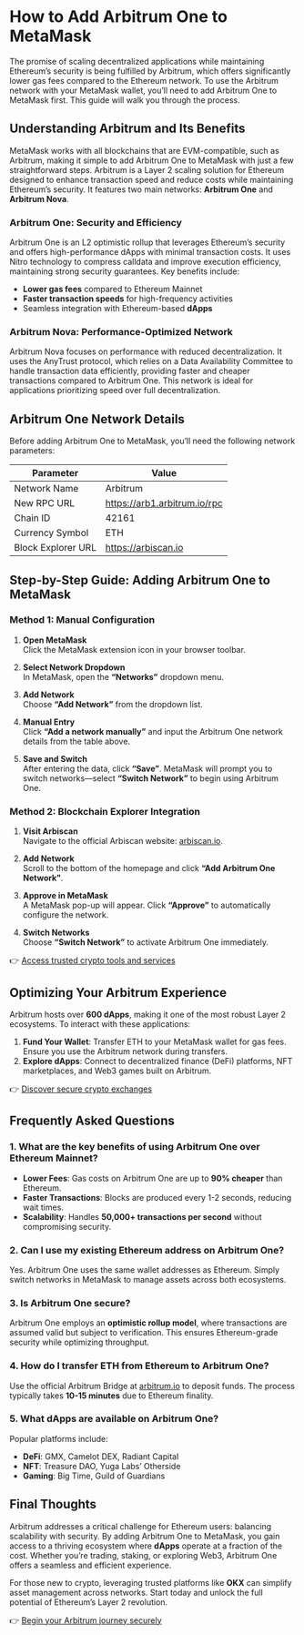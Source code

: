 # How to Add Arbitrum One to MetaMask

The promise of scaling decentralized applications while maintaining Ethereum’s security is being fulfilled by Arbitrum, which offers significantly lower gas fees compared to the Ethereum network. To use the Arbitrum network with your MetaMask wallet, you’ll need to add Arbitrum One to MetaMask first. This guide will walk you through the process.

## Understanding Arbitrum and Its Benefits

MetaMask works with all blockchains that are EVM-compatible, such as Arbitrum, making it simple to add Arbitrum One to MetaMask with just a few straightforward steps. Arbitrum is a Layer 2 scaling solution for Ethereum designed to enhance transaction speed and reduce costs while maintaining Ethereum’s security. It features two main networks: **Arbitrum One** and **Arbitrum Nova**.

### Arbitrum One: Security and Efficiency

Arbitrum One is an L2 optimistic rollup that leverages Ethereum’s security and offers high-performance dApps with minimal transaction costs. It uses Nitro technology to compress calldata and improve execution efficiency, maintaining strong security guarantees. Key benefits include:
- **Lower gas fees** compared to Ethereum Mainnet
- **Faster transaction speeds** for high-frequency activities
- Seamless integration with Ethereum-based **dApps**

### Arbitrum Nova: Performance-Optimized Network

Arbitrum Nova focuses on performance with reduced decentralization. It uses the AnyTrust protocol, which relies on a Data Availability Committee to handle transaction data efficiently, providing faster and cheaper transactions compared to Arbitrum One. This network is ideal for applications prioritizing speed over full decentralization.

## Arbitrum One Network Details

Before adding Arbitrum One to MetaMask, you’ll need the following network parameters:

| Parameter          | Value                          |
|---------------------|--------------------------------|
| Network Name        | Arbitrum                       |
| New RPC URL         | https://arb1.arbitrum.io/rpc   |
| Chain ID            | 42161                          |
| Currency Symbol     | ETH                            |
| Block Explorer URL  | https://arbiscan.io            |

## Step-by-Step Guide: Adding Arbitrum One to MetaMask

### Method 1: Manual Configuration

1. **Open MetaMask**  
   Click the MetaMask extension icon in your browser toolbar.

2. **Select Network Dropdown**  
   In MetaMask, open the **“Networks”** dropdown menu.

3. **Add Network**  
   Choose **“Add Network”** from the dropdown list.

4. **Manual Entry**  
   Click **“Add a network manually”** and input the Arbitrum One network details from the table above.

5. **Save and Switch**  
   After entering the data, click **“Save”**. MetaMask will prompt you to switch networks—select **“Switch Network”** to begin using Arbitrum One.

### Method 2: Blockchain Explorer Integration

1. **Visit Arbiscan**  
   Navigate to the official Arbiscan website: [arbiscan.io](https://arbiscan.io/).

2. **Add Network**  
   Scroll to the bottom of the homepage and click **“Add Arbitrum One Network”**.

3. **Approve in MetaMask**  
   A MetaMask pop-up will appear. Click **“Approve”** to automatically configure the network.

4. **Switch Networks**  
   Choose **“Switch Network”** to activate Arbitrum One immediately.

👉 [Access trusted crypto tools and services](https://bit.ly/okx-bonus)

## Optimizing Your Arbitrum Experience

Arbitrum hosts over **600 dApps**, making it one of the most robust Layer 2 ecosystems. To interact with these applications:
1. **Fund Your Wallet**: Transfer ETH to your MetaMask wallet for gas fees. Ensure you use the Arbitrum network during transfers.
2. **Explore dApps**: Connect to decentralized finance (DeFi) platforms, NFT marketplaces, and Web3 games built on Arbitrum.

👉 [Discover secure crypto exchanges](https://bit.ly/okx-bonus)

## Frequently Asked Questions

### 1. What are the key benefits of using Arbitrum One over Ethereum Mainnet?
- **Lower Fees**: Gas costs on Arbitrum One are up to **90% cheaper** than Ethereum.
- **Faster Transactions**: Blocks are produced every 1-2 seconds, reducing wait times.
- **Scalability**: Handles **50,000+ transactions per second** without compromising security.

### 2. Can I use my existing Ethereum address on Arbitrum One?
Yes. Arbitrum One uses the same wallet addresses as Ethereum. Simply switch networks in MetaMask to manage assets across both ecosystems.

### 3. Is Arbitrum One secure?
Arbitrum One employs an **optimistic rollup model**, where transactions are assumed valid but subject to verification. This ensures Ethereum-grade security while optimizing throughput.

### 4. How do I transfer ETH from Ethereum to Arbitrum One?
Use the official Arbitrum Bridge at [arbitrum.io](https://arbitrum.io/) to deposit funds. The process typically takes **10-15 minutes** due to Ethereum finality.

### 5. What dApps are available on Arbitrum One?
Popular platforms include:
- **DeFi**: GMX, Camelot DEX, Radiant Capital
- **NFT**: Treasure DAO, Yuga Labs’ Otherside
- **Gaming**: Big Time, Guild of Guardians

## Final Thoughts

Arbitrum addresses a critical challenge for Ethereum users: balancing scalability with security. By adding Arbitrum One to MetaMask, you gain access to a thriving ecosystem where **dApps** operate at a fraction of the cost. Whether you’re trading, staking, or exploring Web3, Arbitrum One offers a seamless and efficient experience.

For those new to crypto, leveraging trusted platforms like **OKX** can simplify asset management across networks. Start today and unlock the full potential of Ethereum’s Layer 2 revolution.

👉 [Begin your Arbitrum journey securely](https://bit.ly/okx-bonus)